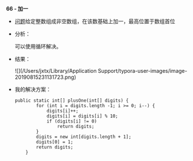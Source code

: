 **66 - 加一**

- [问题](https://leetcode-cn.com/problems/plus-one/submissions/)给定整数组成非空数组，在该数基础上加一，最高位置于数组首位

- 分析：

  可以使用循环解决。

- 结果：

  ![](/Users/jxtx/Library/Application Support/typora-user-images/image-20190815231131723.png)

- 我的解决方案：

  ```
  public static int[] plusOne(int[] digits) {
          for (int i = digits.length -1; i >= 0; i--) {
              digits[i]++;
              digits[i] = digits[i] % 10;
              if (digits[i] != 0)
                  return digits;
          }
          digits = new int[digits.length + 1];
          digits[0] = 1;
          return digits;
      }
  ```

  

  

  
